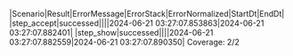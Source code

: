|Scenario|Result|ErrorMessage|ErrorStack|ErrorNormalized|StartDt|EndDt|
|step_accept|successed||||2024-06-21 03:27:07.853863|2024-06-21 03:27:07.882401|
|step_show|successed||||2024-06-21 03:27:07.882559|2024-06-21 03:27:07.890350|
Coverage: 2/2
